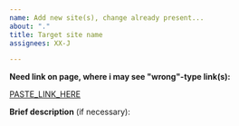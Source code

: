 ```yaml
---
name: Add new site(s), change already present...
about: "."
title: Target site name
assignees: XX-J

---
```



 **Need link on page, where i may see "wrong"-type link(s):**

 [PASTE_LINK_HERE](https://href.li/?PASTE_LINK_HERE)

 **Brief description** (if necessary):

 
